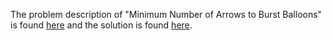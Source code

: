 The problem description of "Minimum Number of Arrows to Burst Balloons" is found [here](https://leetcode.com/problems/minimum-number-of-arrows-to-burst-balloons/) and the solution is found [here](https://github.com/aurimas13/Solutions-To-Problems/blob/main/LeetCode/Python%20Solutions/Minimum%20Number%20of%20Arrows%20to%20Burst%20Balloons/minimum.py).
